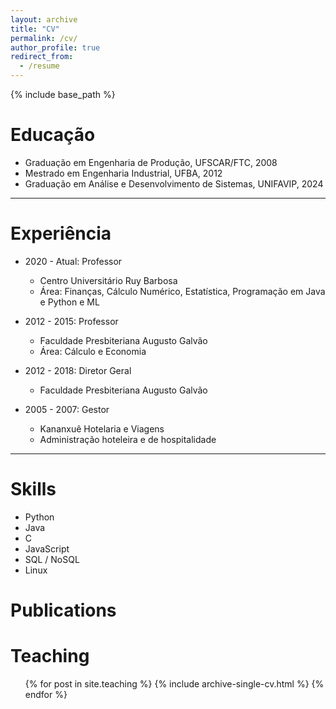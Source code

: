 ```yaml
---
layout: archive
title: "CV"
permalink: /cv/
author_profile: true
redirect_from:
  - /resume
---
```


{% include base_path %}

Educação
======
* Graduação em Engenharia de Produção, UFSCAR/FTC, 2008
* Mestrado em Engenharia Industrial, UFBA, 2012
* Graduação em Análise e Desenvolvimento de Sistemas, UNIFAVIP, 2024

*** 

Experiência
======
* 2020 - Atual: Professor
  * Centro Universitário Ruy Barbosa
  * Área: Finanças, Cálculo Numérico, Estatística, Programação em Java e Python e ML

* 2012 - 2015: Professor
  * Faculdade Presbiteriana Augusto Galvão
  * Área: Cálculo e Economia

* 2012 - 2018: Diretor Geral
  * Faculdade Presbiteriana Augusto Galvão
  
* 2005 - 2007: Gestor
  * Kananxuê Hotelaria e Viagens
  * Administração hoteleira e de hospitalidade

***

Skills
======
* Python 
* Java
* C
* JavaScript
* SQL / NoSQL  
* Linux

# Publications
<!-- ======
  <ul>{% for post in site.publications %}
    {% include archive-single-cv.html %}
  {% endfor %}</ul>
  
Talks
======
  <ul>{% for post in site.talks %}
    {% include archive-single-talk-cv.html %}
  {% endfor %}</ul> -->
  
Teaching
======
  <ul>{% for post in site.teaching %}
    {% include archive-single-cv.html %}
  {% endfor %}</ul>
  
<!-- Service and leadership
======
* Currently signed in to 43 different slack teams -->
